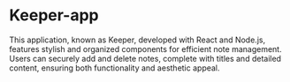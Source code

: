 # Keeper-app
This application, known as Keeper, developed with React and Node.js, features stylish and organized components for efficient note management. Users can securely add and delete notes, complete with titles and detailed content, ensuring both functionality and aesthetic appeal.
